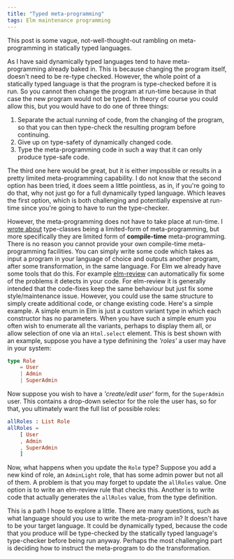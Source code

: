 ```yaml
---
title: "Typed meta-programming"
tags: Elm maintenance programming
---
```


This post is some vague, not-well-thought-out rambling on meta-programming in statically typed languages.

As I have said dynamically typed languages tend to have meta-programming already baked in. This is because changing the program itself, doesn't need to be re-type checked. However, the whole point of a statically typed language is that the program is type-checked before it is run. So you cannot then change the program at run-time because in that case the new program would not be typed. In theory of course you could allow this, but you would have to do one of three things:
1. Separate the actual running of code, from the changing of the program, so that you can then type-check the resulting program before continuing.
2. Give up on type-safety of dynamically changed code.
3. Type the meta-programming code in such a way that it can only produce type-safe code.

The third one here would be great, but it is either impossible or results in a pretty limited meta-programming capability. I do not know that the second option has been tried, it does seem a little pointless, as in, if you're going to do that, why not just go for a full dynamically typed language. Which leaves the first option, which is both challenging and potentially expensive at run-time since you're going to have to run the type-checker.

However, the meta-programming does not have to take place at run-time. I [wrote about](/posts/2021-02-02-type-classes-are-meta-programming) type-classes being a limited-form of meta-programming, but more specifically they are limited form of **compile-time** meta-programming. There is no reason you cannot provide your own compile-time meta-programming facilities. You can simply write some code which takes as input a program in your language of choice and outputs another program, after some transformation, in the same language. For Elm we already have some tools that do this. For example [elm-review](https://package.elm-lang.org/packages/jfmengels/elm-review/latest/) can automatically fix some of the problems it detects in your code. For elm-review it is generally intended that the code-fixes keep the same behaviour but just fix some style/maintenance issue. However, you could use the same structure to simply create additional code, or change existing code. Here's a simple example. A simple enum in Elm is just a custom variant type in which each constructor has no parameters. When you have such a simple enum you often wish to enumerate all the variants, perhaps to display them all, or allow selection of one via an `Html.select` element. This is best shown with an example, suppose you have a type definining the *'roles'* a user may have in your system:

```elm
type Role
    = User
    | Admin
    | SuperAdmin
```

Now suppose you wish to have a *'create/edit user'* form, for the `SuperAdmin` user. This contains a drop-down selector for the role the user has, so for that, you ultimately want the full list of possible roles:


```elm
allRoles : List Role
allRoles =
    [ User
    , Admin
    , SuperAdmin
    ]
```

Now, what happens when you update the `Role` type? Suppose you add a new kind of role, an `AdminLight` role, that has some admin power but not all of them. A problem is that you may forget to update the `allRoles` value. One option is to write an elm-review rule that checks this. Another is to write code that actually generates the `allRoles` value, from the type definition. 


This is a path I hope to explore a little. There are many questions, such as what language should you use to write the meta-program in? It doesn't have to be your target language. It could be dynamically typed, because the code that you produce will be type-checked by the statically typed language's type-checker before being run anyway. Perhaps the most challenging part is deciding how to instruct the meta-program to do the transformation.
